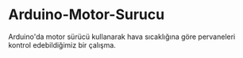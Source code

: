 # Arduino-Motor-Surucu
Arduino'da motor sürücü kullanarak hava sıcaklığına göre pervaneleri kontrol edebildiğimiz bir çalışma.
